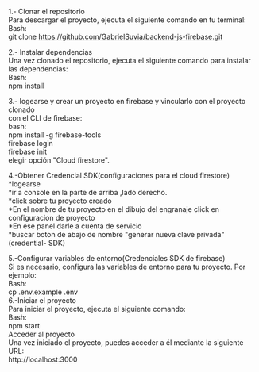 1.- Clonar el repositorio  
Para descargar el proyecto, ejecuta el siguiente comando en tu terminal:  
Bash:  
git clone https://github.com/GabrielSuvia/backend-js-firebase.git 
  
2.- Instalar dependencias  
Una vez clonado el repositorio, ejecuta el siguiente comando para instalar las dependencias:  
Bash:  
npm install  
  
3.- logearse y crear un proyecto en firebase y vincularlo con el proyecto clonado  
con el CLI de firebase:  
bash:  
 npm install -g firebase-tools  
 firebase login  
 firebase init  
 elegir opción "Cloud firestore".  
  
4.-Obtener Credencial SDK(configuraciones para el cloud firestore)  
   *logearse  
   *ir a console en la parte de arriba ,lado derecho.  
   *click sobre tu proyecto creado  
   *En el nombre de tu proyecto en el dibujo del engranaje click en configuracion de proyecto  
   *En ese panel darle a cuenta de servicio  
   *buscar boton de abajo de nombre "generar nueva clave privada"(credential- SDK)  
  
5.-Configurar variables de entorno(Credenciales SDK de firebase)  
Si es necesario, configura las variables de entorno para tu proyecto. Por ejemplo:  
Bash:  
cp .env.example .env  
6.-Iniciar el proyecto  
Para iniciar el proyecto, ejecuta el siguiente comando:  
Bash:  
npm start  
Acceder al proyecto  
Una vez iniciado el proyecto, puedes acceder a él mediante la siguiente URL:  
http://localhost:3000  
